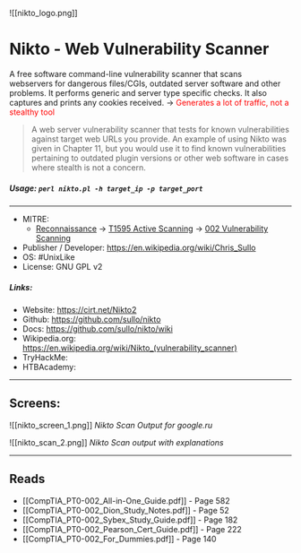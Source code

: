 ![[nikto_logo.png]]

# Nikto - Web Vulnerability Scanner
A free software command-line vulnerability scanner that scans webservers for dangerous files/CGIs, outdated server software and other problems. It performs generic and server type specific checks. It also captures and prints any cookies received.
-> <span style="color:red">Generates a lot of traffic, not a stealthy tool</span>

> A web server vulnerability scanner that tests for known vulnerabilities against target web URLs you provide. An example of using Nikto was given in Chapter 11, but you would use it to find known vulnerabilities pertaining to outdated plugin versions or other web software in cases where stealth is not a concern.

##### Usage: `perl nikto.pl -h target_ip -p target_port`
___
- MITRE: 
	- [Reconnaissance](https://attack.mitre.org/tactics/TA0043/) -> [T1595 Active Scanning](https://attack.mitre.org/techniques/T1595/) -> [002 Vulnerability Scanning](https://attack.mitre.org/techniques/T1595/002/)
- Publisher / Developer: https://en.wikipedia.org/wiki/Chris_Sullo
- OS: #UnixLike
- License: GNU GPL v2

##### Links:
- Website: https://cirt.net/Nikto2
- Github: https://github.com/sullo/nikto
- Docs: https://github.com/sullo/nikto/wiki
- Wikipedia.org: https://en.wikipedia.org/wiki/Nikto_(vulnerability_scanner)
- TryHackMe: 
- HTBAcademy:

___
## Screens:
![[nikto_screen_1.png]]
*Nikto Scan Output for google.ru*

![[nikto_scan_2.png]]
*Nikto Scan output with explanations*
___
## Reads
- [[CompTIA_PT0-002_All-in-One_Guide.pdf]] - Page 582
- [[CompTIA_PT0-002_Dion_Study_Notes.pdf]] - Page 52
- [[CompTIA_PT0-002_Sybex_Study_Guide.pdf]] - Page 182
- [[CompTIA_PT0-002_Pearson_Cert_Guide.pdf]] - Page 222
- [[CompTIA_PT0-002_For_Dummies.pdf]] - Page 140